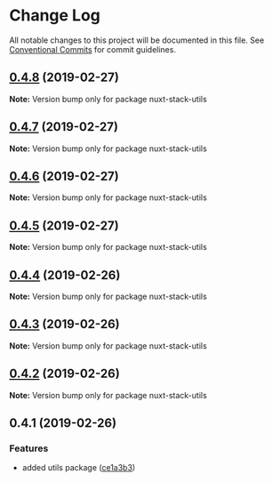# Change Log

All notable changes to this project will be documented in this file.
See [Conventional Commits](https://conventionalcommits.org) for commit guidelines.

## [0.4.8](https://github.com/wagerfield/nuxt-stack/compare/v0.4.7...v0.4.8) (2019-02-27)

**Note:** Version bump only for package nuxt-stack-utils

## [0.4.7](https://github.com/wagerfield/nuxt-stack/compare/v0.4.6...v0.4.7) (2019-02-27)

**Note:** Version bump only for package nuxt-stack-utils

## [0.4.6](https://github.com/wagerfield/nuxt-stack/compare/v0.4.5...v0.4.6) (2019-02-27)

**Note:** Version bump only for package nuxt-stack-utils

## [0.4.5](https://github.com/wagerfield/nuxt-stack/compare/v0.4.4...v0.4.5) (2019-02-27)

**Note:** Version bump only for package nuxt-stack-utils

## [0.4.4](https://github.com/wagerfield/nuxt-stack/compare/v0.4.3...v0.4.4) (2019-02-26)

**Note:** Version bump only for package nuxt-stack-utils

## [0.4.3](https://github.com/wagerfield/nuxt-stack/compare/v0.4.2...v0.4.3) (2019-02-26)

**Note:** Version bump only for package nuxt-stack-utils

## [0.4.2](https://github.com/wagerfield/nuxt-stack/compare/v0.4.1...v0.4.2) (2019-02-26)

**Note:** Version bump only for package nuxt-stack-utils

## 0.4.1 (2019-02-26)

### Features

- added utils package ([ce1a3b3](https://github.com/wagerfield/nuxt-stack/commit/ce1a3b3))
